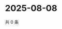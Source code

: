 # 2025-08-08

共 0 条

<!-- BEGIN ZHIHUQUESTIONS -->
<!-- 最后更新时间 Fri Aug 08 2025 11:28:38 GMT+0800 (China Standard Time) -->

<!-- END ZHIHUQUESTIONS -->

